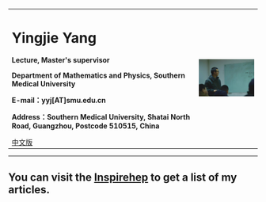 <div>
<table border="0">
  <tr>
    <td>
      <h1>Yingjie Yang</h1>
      <p><b>Lecture, Master's supervisor</b></p>
      <p><b>Department of Mathematics and Physics, Southern Medical University</b></p>
      <p><b>E-mail：yyj[AT]smu.edu.cn</b></p>
      <p><b>Address：Southern Medical University, Shatai North Road, Guangzhou, Postcode 510515, China</b></p>
      <a href="/index.html">中文版</a>
    </td>
    <td width="25%">
      <img src="/yyj.jpg" width="100%">
    </td>
  </tr>
</table>
</div>

---
You can visit the [Inspirehep](https://inspirehep.net/authors/1804682?ui-citation-summary=true) to get a list of my articles.
---
